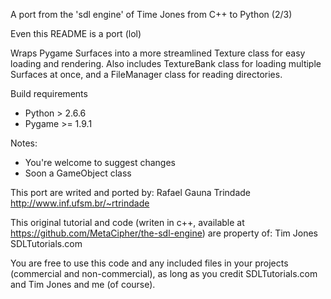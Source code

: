 A port from the 'sdl engine' of Time Jones from C++ to Python (2/3)

Even this README is a port (lol)

Wraps Pygame Surfaces into a more streamlined Texture class for easy loading and rendering. Also includes TextureBank class for loading multiple Surfaces at once, and a FileManager class for reading directories.

Build requirements
- Python > 2.6.6
- Pygame >= 1.9.1

Notes:
 - You're welcome to suggest changes
 - Soon a GameObject class

This port are writed and ported by:
Rafael Gauna Trindade
http://www.inf.ufsm.br/~rtrindade


This original tutorial and code (writen in c++, available at https://github.com/MetaCipher/the-sdl-engine) are property of:
Tim Jones
SDLTutorials.com

You are free to use this code and any included files in your projects (commercial and non-commercial), as long as you credit SDLTutorials.com and Tim Jones and me (of course).
